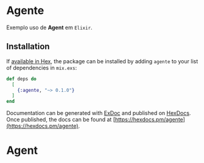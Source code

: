 # Agente

Exemplo uso de **Agent** em `Elixir`.

## Installation

If [available in Hex](https://hex.pm/docs/publish), the package can be installed
by adding `agente` to your list of dependencies in `mix.exs`:

```elixir
def deps do
  [
    {:agente, "~> 0.1.0"}
  ]
end
```

Documentation can be generated with [ExDoc](https://github.com/elixir-lang/ex_doc)
and published on [HexDocs](https://hexdocs.pm). Once published, the docs can
be found at [https://hexdocs.pm/agente](https://hexdocs.pm/agente).

# Agent
